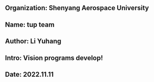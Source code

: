 ## Organization: Shenyang Aerospace University 
## Name: tup team
## Author: Li Yuhang
## Intro: Vision programs develop!
## Date: 2022.11.11
